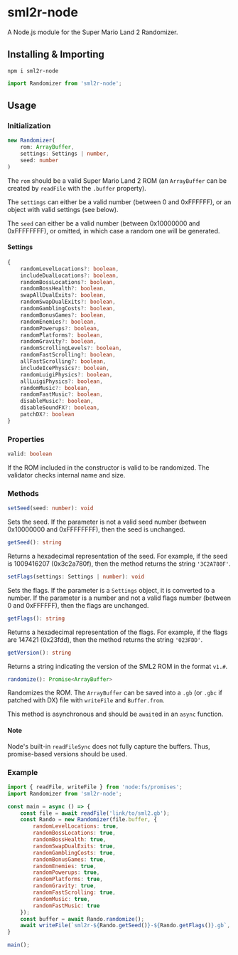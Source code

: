 # sml2r-node
A Node.js module for the Super Mario Land 2 Randomizer.

## Installing & Importing

```
npm i sml2r-node
```

```js
import Randomizer from 'sml2r-node';
```

## Usage

### Initialization

```ts
new Randomizer(
    rom: ArrayBuffer,
    settings: Settings | number,
    seed: number
)
```

The `rom` should be a valid Super Mario Land 2 ROM (an `ArrayBuffer` can be created by `readFile` with the `.buffer` property).

The `settings` can either be a valid number (between 0 and 0xFFFFFF), or an object with valid settings (see below).

The `seed` can either be a valid number (between 0x10000000 and 0xFFFFFFFF), or omitted, in which case a random one will be generated.

#### Settings

```ts
{
    randomLevelLocations?: boolean,
    includeDualLocations?: boolean,
    randomBossLocations?: boolean,
    randomBossHealth?: boolean,
    swapAllDualExits?: boolean,
    randomSwapDualExits?: boolean,
    randomGamblingCosts?: boolean,
    randomBonusGames?: boolean,
    randomEnemies?: boolean,
    randomPowerups?: boolean,
    randomPlatforms?: boolean,
    randomGravity?: boolean,
    randomScrollingLevels?: boolean,
    randomFastScrolling?: boolean,
    allFastScrolling?: boolean,
    includeIcePhysics?: boolean,
    randomLuigiPhysics?: boolean,
    allLuigiPhysics?: boolean,
    randomMusic?: boolean,
    randomFastMusic?: boolean,
    disableMusic?: boolean,
    disableSoundFX?: boolean,
    patchDX?: boolean
}
```

### Properties

```ts
valid: boolean
```

If the ROM included in the constructor is valid to be randomized. The validator checks internal name and size.

### Methods

```ts
setSeed(seed: number): void
```

Sets the seed. If the parameter is not a valid seed number (between 0x10000000 and 0xFFFFFFFF), then the seed is unchanged.

```ts
getSeed(): string
```

Returns a hexadecimal representation of the seed. For example, if the seed is 1009416207 (0x3c2a780f), then the method returns the string `'3C2A780F'`.

```ts
setFlags(settings: Settings | number): void
```

Sets the flags. If the parameter is a `Settings` object, it is converted to a number. If the parameter is a number and not a valid flags number (between 0 and 0xFFFFFF), then the flags are unchanged.

```ts
getFlags(): string
```

Returns a hexadecimal representation of the flags. For example, if the flags are 147421 (0x23fdd), then the method returns the string `'023FDD'`.

```ts
getVersion(): string
```

Returns a string indicating the version of the SML2 ROM in the format `v1.#`.

```ts
randomize(): Promise<ArrayBuffer>
```

Randomizes the ROM. The `ArrayBuffer` can be saved into a `.gb` (or `.gbc` if patched with DX) file with `writeFile` and `Buffer.from`.

This method is asynchronous and should be `await`ed in an `async` function.

#### Note

Node's built-in `readFileSync` does not fully capture the buffers. Thus, promise-based versions should be used.

### Example

```js
import { readFile, writeFile } from 'node:fs/promises';
import Randomizer from 'sml2r-node';

const main = async () => {
    const file = await readFile('link/to/sml2.gb');
    const Rando = new Randomizer(file.buffer, {
        randomLevelLocations: true,
        randomBossLocations: true,
        randomBossHealth: true,
        randomSwapDualExits: true,
        randomGamblingCosts: true,
        randomBonusGames: true,
        randomEnemies: true,
        randomPowerups: true,
        randomPlatforms: true,
        randomGravity: true,
        randomFastScrolling: true,
        randomMusic: true,
        randomFastMusic: true
    });
    const buffer = await Rando.randomize();
    await writeFile(`sml2r-${Rando.getSeed()}-${Rando.getFlags()}.gb`, Buffer.from(buffer));
}

main();
```